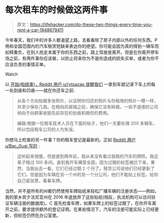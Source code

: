 # 每次租车的时候做这两件事

> 原文：<https://lifehacker.com/do-these-two-things-every-time-you-rent-a-car-1848679411>

今年春天，我们中的许多人都渴望上路，去看看除了房子内部以外的任何东西。P 用和全国范围内的汽车租赁短缺来表达你的绝望。你可能会因为真的得到一辆车而如释重负，在别人抢走本属于你的东西之前，跳上驾驶座离开。但是在你离开停车场之前，有两件事你应该做，以防止将来你为不是你造成的损失买单，或者为你不应该负责的事情买单。

Watch

以 [开始(和结束)，Reddit 用户 u/rvtsazap 提醒我们](https://www.reddit.com/r/LifeProTips/comments/timyb6/lpt_always_take_pictures_of_your_rental_vehicle/) 一拿到车就记录下车上的每一处刮痕和凹痕——就在你还车之前:

> 从各个方向拍摄多张照片，以证明你归还的照片与你租用的照片一模一样，并至少保存几周。在租挡风玻璃之前，确保它没有碎屑。一些不道德的公司倾向于向顾客收取先前存在的划痕和擦伤的费用。
> 
> 编辑:根据一位租车技术人员在下面的帖子，他们一天要处理 200 多辆车。所以包括租车公司的人为失误。

你想马上检查的另一件事？你的租车登记是最新的。正如 [Reddit 用户 u/Bac_Guai 写的](https://www.reddit.com/r/LifeProTips/comments/tiz9ei/lpt_always_check_the_license_plate_on_vehicles/) :

> 这听起来很傻，但是直到两年前，我从来没有看过我租的汽车的牌照。我这辈子租过 100 多间。直到我开车横穿全国，因为过期的标签被拦下来。果然，当我出去一看，它们已经过期 2 个月了。租赁公司说他们已经更新了它们，但是因为车辆在另一个州的另一个分公司，他们不能贴上标签。给你自己留张票，看看车牌。

当然，并不是所有的州都仍然使用车牌贴纸来轻松广播车辆的注册状态——例如，我的家乡宾夕法尼亚州在 2016 年底放弃了这些贴纸(相反，执法机构可以访问验证车辆注册的数据库)。C 首先检查车牌，如果车牌上的标签过期了，在你开车离开之前，要求提供额外的登记证明。在某些情况下，汽车的注册可能实际上已经更新，但标签仍然在办公室里。